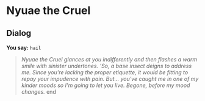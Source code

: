 # Nyuae the Cruel
## Dialog

**You say:** `hail`



>*Nyuae the Cruel glances at you indifferently and then flashes a warm smile with sinister undertones. 'So, a base insect deigns to address me. Since you're lacking the proper etiquette, it would be fitting to repay your impudence with pain. But... you've caught me in one of my kinder moods so I'm going to let you live. Begone, before my mood changes.*
end